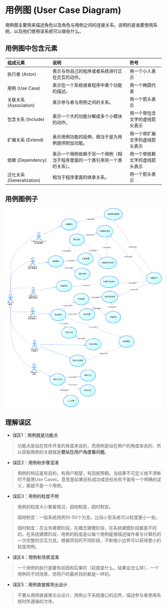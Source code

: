 # 用例图 (User Case Diagram)
用例图主要用来描述角色以及角色与用例之间的连接关系。说明的是谁要使用系统，以及他们使用该系统可以做些什么。
## 用例图中包含元素
组成元素 | 说明 | 符号
:--- | :--- | :---
执行者 (Actor) | 表示与你自己的程序或者系统进行正在交互的动作。 | 用一个小人表示
用例 (Use Case) | 表示在一个系统或者程序中某个功能的描述。 | 用一个椭圆代表
关联关系 (Association) | 表示参与者与用例之间的关系。 | 用一个箭头表示
包含关系 (Include) | 表示一个大的功能分解成多个小模块的动作。 | 用一个带包含文字的虚线箭头表示
扩展关系 (Extend) | 表示用例功能的延伸，相当于是为用例提供附加功能。 | 用一个带扩展文字的虚线箭头表示
依赖 (Dependency) | 表示一个用例依赖于另一个用例（相当于程序里面的一个类引用另一个类的关系）。 | 用一个带依赖文字的虚线箭头表示
泛化关系 (Generalization) | 相当于程序里面的继承关系。 | 用一个箭头表示

## 用例图例子
![User Case Diagram](UserCaseDiagram.png)

## 理解误区
+ 误区1：用例就是功能点
> 功能点是站在软件开发的角度来说的，而用例是站在用户的角度来说的，所以获取用例的关键就是**要站在用户角度看问题**。

+ 误区2：用例和步骤混淆
> 用例的特征是有目的，有用户期望，有回报预期。当结果不可定义或不清晰时不能用Use Cases，意思是如果目标成功或目标失败不能有一个明确的定义，那就不是一个用例。

+ 误区3：用例的粒度不明 
> 用例的粒度大小要看情况，因地制宜，因时制宜。 
> 
> 因地制宜：一般系统用例10-50个为宜。比较小型系统可以粒度更小一些。
> 
> 因时制宜：在业务建模阶段，在概念建模阶段，在系统建模阶段都是不同的。在系统建模阶段，用例的粒度是以每个用例能够描述操作者与计算机的一次完整的交互为宜。根据项目的不同阶段，不断缩小边界可以获得更小的粒度用例。

+ 误区4：用例和场景混淆
> 一个用例的执行是要有前因和后果的（前提是什么，结果会怎么样），一个用例的不同场景，但用户的最终目的都是一样的。

+ 误区5：用例直接推导出设计
> 不要从用例直接推论出设计。用例止于系统接口的边界，描述参与者使用系统时所遵循的次序。